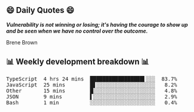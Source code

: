 ## 😄 Daily Quotes 😄

_**Vulnerability is not winning or losing; it's having the courage to show up and be seen when we have no control over the outcome.**_

Brene Brown



## 📊 Weekly development breakdown 📊

<pre>TypeScript  4 hrs 24 mins  █████████████████▌░░░  83.7%
JavaScript  25 mins        █▋░░░░░░░░░░░░░░░░░░░   8.2%
Other       15 mins        █░░░░░░░░░░░░░░░░░░░░   4.8%
JSON        9 mins         ▌░░░░░░░░░░░░░░░░░░░░   2.9%
Bash        1 min          ░░░░░░░░░░░░░░░░░░░░░   0.4%</pre>